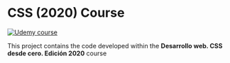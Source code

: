 # CSS (2020) Course

[![Udemy course][udemy-image]][udemy-url]

This project contains the code developed within the **Desarrollo web. CSS desde cero. Edición 2020** course

<!-- Markdown links -->

[udemy-image]: https://img.shields.io/badge/Udemy-EC5252?style=for-the-badge&logo=Udemy&logoColor=white
[udemy-url]: https://www.udemy.com/course/draft/2808871/learn/lecture/25720604#overview